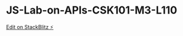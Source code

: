 # JS-Lab-on-APIs-CSK101-M3-L110

[Edit on StackBlitz ⚡️](https://stackblitz.com/edit/web-platform-tzided)